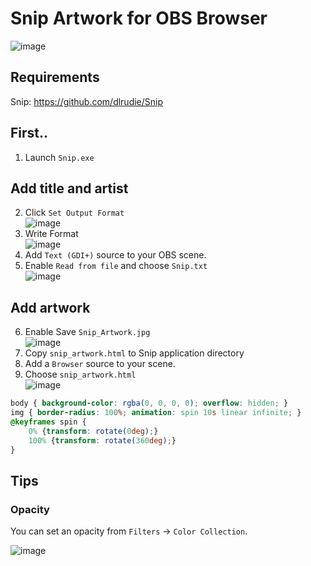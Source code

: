 # Snip Artwork for OBS Browser

![image](https://user-images.githubusercontent.com/11992915/93876166-5163fc80-fd11-11ea-9606-e2c16cd8be53.png)

## Requirements
Snip: https://github.com/dlrudie/Snip

## First..
1. Launch `Snip.exe`

## Add title and artist
2. Click `Set Output Format` <br> ![image](https://user-images.githubusercontent.com/11992915/93877080-d4d21d80-fd12-11ea-8257-9c27cd566e5f.png)
1. Write Format <br> ![image](https://user-images.githubusercontent.com/11992915/93877089-d7347780-fd12-11ea-8efb-86c516ec18e6.png)
1. Add `Text (GDI+)` source to your OBS scene.
1. Enable `Read from file` and choose `Snip.txt` <br> ![image](https://user-images.githubusercontent.com/11992915/93876705-3b0a7080-fd12-11ea-9ffa-9a9b81d0911c.png)

## Add artwork
6. Enable Save `Snip_Artwork.jpg` <br> ![image](https://user-images.githubusercontent.com/11992915/93876265-87a17c00-fd11-11ea-9035-b318e5e85785.png)
1. Copy `snip_artwork.html` to Snip application directory
1. Add a `Browser` source to your scene.
1. Choose `snip_artwork.html` <br> ![image](https://user-images.githubusercontent.com/11992915/93876905-8c1a6480-fd12-11ea-97c2-412fc316699d.png)


```css
body { background-color: rgba(0, 0, 0, 0); overflow: hidden; }
img { border-radius: 100%; animation: spin 10s linear infinite; }
@keyframes spin {
	0% {transform: rotate(0deg);}
	100% {transform: rotate(360deg);}
}
```

## Tips

### Opacity
You can set an opacity from `Filters` -> `Color Collection`.

![image](https://user-images.githubusercontent.com/11992915/93851806-c15f8c00-fceb-11ea-8bd7-113728089dd5.png)

